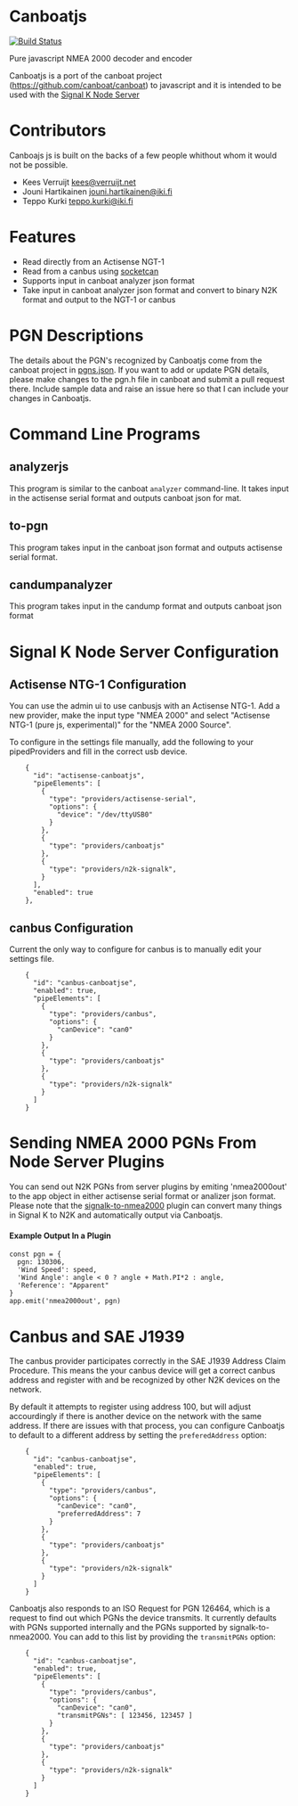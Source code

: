 # Canboatjs
[![Build Status](https://travis-ci.org/sbender9/canboatjs.svg?branch=master)](https://travis-ci.org/sbender9/canboatjs)

Pure javascript NMEA 2000 decoder and encoder

Canboatjs is a port of the canboat project (https://github.com/canboat/canboat) to javascript and it is intended to be used with the [Signal K Node Server](https://github.com/SignalK/signalk-server-node)

# Contributors
Canboajs js is built on the backs of a few people whithout whom it would not be possible.
- Kees Verruijt <kees@verruijt.net>
- Jouni Hartikainen <jouni.hartikainen@iki.fi>
- Teppo Kurki <teppo.kurki@iki.fi>

# Features

- Read directly from an Actisense NGT-1 
- Read from a canbus using [socketcan](https://www.npmjs.com/package/socketcan)
- Supports input in canboat analyzer json format
- Take input in canboat analyzer json format and convert to binary N2K format and output to the NGT-1 or canbus

# PGN Descriptions
The details about the PGN's recognized by Canboatjs come from the canboat project in [pgns.json](https://github.com/canboat/canboat/blob/master/analyzer/pgns.json). If you want to add or update PGN details, please make changes to the pgn.h file in canboat and submit a pull request there. Include sample data and raise an issue here so that I can include your changes in Canboatjs.


# Command Line Programs

## analyzerjs
This program is similar to the canboat `analyzer` command-line. It takes input in the actisense serial format and outputs canboat json for mat.

## to-pgn
This program takes input in the canboat json format and outputs actisense serial format.

## candumpanalyzer
This program takes input in the candump format and outputs canboat json format

# Signal K Node Server Configuration

## Actisense NTG-1 Configuration
You can use the admin ui to use canbusjs with an Actisense NTG-1. Add a new provider, make the input type "NMEA 2000" and select "Actisense NTG-1 (pure js, experimental)" for the "NMEA 2000 Source".

To configure in the settings file manually, add the following to your pipedProviders and fill in the correct usb device.
```
    {                                                                           
      "id": "actisense-canboatjs",                                                        
      "pipeElements": [                                                         
        {                                                                       
          "type": "providers/actisense-serial",                                 
          "options": {                                                          
            "device": "/dev/ttyUSB0"                                            
          }                                                                     
        },                                                                      
        {                                                                       
          "type": "providers/canboatjs"                                         
        },                                                                      
        {                                                                       
          "type": "providers/n2k-signalk",                                      
        }                                                                       
      ],                                                                        
      "enabled": true                                                          
    },                                                                          
```

## canbus Configuration
Current the only way to configure for canbus is to manually edit your settings file.
```
    {                                                                           
      "id": "canbus-canboatjse",                                          
      "enabled": true,                                                          
      "pipeElements": [                                                         
        {                                                                       
          "type": "providers/canbus",                                           
          "options": {
            "canDevice": "can0"
          }                                                                     
        },                                                                      
        {                                                                       
          "type": "providers/canboatjs"                                         
        },                                                                      
        {                                                                       
          "type": "providers/n2k-signalk"                                       
        }                                                                       
      ]                                                                         
    }                                                                           
```

# Sending NMEA 2000 PGNs From Node Server Plugins
You can send out N2K PGNs from server plugins by emiting 'nmea2000out' to the app object in either actisense serial format or analizer json format. Please note that the [signalk-to-nmea2000](https://github.com/SignalK/signalk-to-nmea2000) plugin can convert many things in Signal K to N2K and automatically output via Canboatjs.

#### Example Output In a Plugin
```
const pgn = {
  pgn: 130306,
  'Wind Speed': speed,
  'Wind Angle': angle < 0 ? angle + Math.PI*2 : angle,
  'Reference': "Apparent"
}
app.emit('nmea2000out', pgn)
```

# Canbus and SAE J1939
The canbus provider participates correctly in the SAE J1939 Address Claim Procedure. This means the your canbus device will get a correct canbus address and register with and be recognized by other N2K devices on the network.

By default it attempts to register using address 100, but will adjust accourdingly if there is another device on the network with the same address. If there are issues with that process, you can configure Canboatjs to default to a different address by setting the `preferedAddress` option:
```
    {                                                                           
      "id": "canbus-canboatjse",                                          
      "enabled": true,                                                          
      "pipeElements": [                                                         
        {                                                                       
          "type": "providers/canbus",                                           
          "options": {
            "canDevice": "can0",
            "preferredAddress": 7
          }                                                                     
        },                                                                      
        {                                                                       
          "type": "providers/canboatjs"                                         
        },                                                                      
        {                                                                       
          "type": "providers/n2k-signalk"                                       
        }                                                                       
      ]                                                                         
    }                                                                           
```

Canboatjs also responds to an ISO Request for PGN 126464, which is a request to find out which PGNs the device transmits. It currently defaults with PGNs supported internally and the PGNs supported by signalk-to-nmea2000. You can add to this list by providing the `transmitPGNs` option:
```
    {                                                                           
      "id": "canbus-canboatjse",                                          
      "enabled": true,                                                          
      "pipeElements": [                                                         
        {                                                                       
          "type": "providers/canbus",                                           
          "options": {
            "canDevice": "can0",
            "transmitPGNs": [ 123456, 123457 ] 
          }                                                                     
        },                                                                      
        {                                                                       
          "type": "providers/canboatjs"                                         
        },                                                                      
        {                                                                       
          "type": "providers/n2k-signalk"                                       
        }                                                                       
      ]                                                                         
    }                                                                           
```
